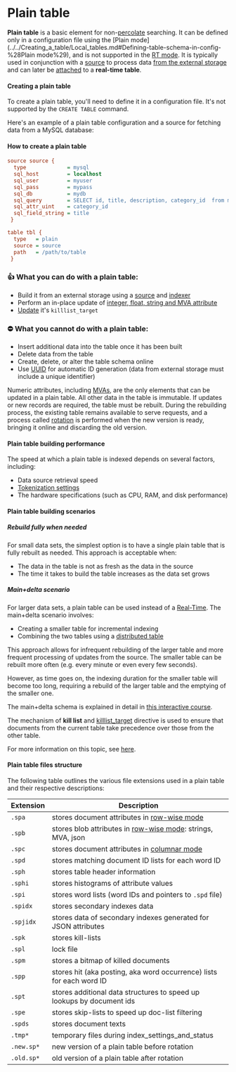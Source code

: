 # Plain table

**Plain table** is a basic element for non-[percolate](../../Creating_a_table/Local_tables/Percolate_table.md) searching. It can be defined only in a configuration file using the [Plain mode](../../Creating_a_table/Local_tables.md#Defining-table-schema-in-config-%28Plain mode%29), and is not supported in the [RT mode](../../Creating_a_table/Local_tables.md#Online-schema-management-%28RT-mode%29). It is typically used in conjunction with a [source](../../Creating_a_table/Local_tables/Plain_and_real-time_table_settings.md#source) to process data [from the external storage](../../Data_creation_and_modification/Adding_data_from_external_storages/Plain_tables_creation.md) and can later be [attached](../../Data_creation_and_modification/Adding_data_from_external_storages/Adding_data_to_tables/Attaching_one_table_to_another.md) to a **real-time table**.

#### Creating a plain table

To create a plain table, you'll need to define it in a configuration file. It's not supported by the  `CREATE TABLE` command.

<!-- example plain -->

Here's an example of a plain table configuration and a source for fetching data from a MySQL database:

<!-- intro -->
#### How to create a plain table

<!-- request Plain table example -->

```ini
source source {
  type             = mysql
  sql_host         = localhost
  sql_user         = myuser
  sql_pass         = mypass
  sql_db           = mydb
  sql_query        = SELECT id, title, description, category_id  from mytable
  sql_attr_uint    = category_id
  sql_field_string = title
 }

table tbl {
  type   = plain
  source = source
  path   = /path/to/table
 }
```
<!-- end -->

### 👍 What you can do with a plain table:
  * Build it from an external storage using a [source](../../Creating_a_table/Local_tables/Plain_and_real-time_table_settings.md#source) and [indexer](../../Data_creation_and_modification/Adding_data_from_external_storages/Plain_tables_creation.md#Indexer-tool)
  * Perform an in-place update of [integer, float, string and MVA attribute](../../Creating_a_table/Data_types.md)
  * [Update](../../Data_creation_and_modification/Adding_data_from_external_storages/Adding_data_to_tables/Killlist_in_plain_tables.md#killlist_target) it's `killlist_target`

### ⛔ What you cannot do with a plain table:
  * Insert additional data into the table once it has been built
  * Delete data from the table
  * Create, delete, or alter the table schema online
  * Use [UUID](../../Data_creation_and_modification/Adding_documents_to_a_table/Adding_documents_to_a_real-time_table.md#Auto-ID) for automatic ID generation (data from external storage must include a unique identifier)

Numeric attributes, including [MVAs](../../Creating_a_table/Data_types.md#Multi-value-integer-%28MVA%29), are the only elements that can be updated in a plain table. All other data in the table is immutable. If updates or new records are required, the table must be rebuilt. During the rebuilding process, the existing table remains available to serve requests, and a process called  [rotation](../../Data_creation_and_modification/Adding_data_from_external_storages/Rotating_a_table.md) is performed when the new version is ready, bringing it online and discarding the old version.

#### Plain table building performance
The speed at which a plain table is indexed depends on several factors, including:
* Data source retrieval speed
* [Tokenization settings](../../Creating_a_table/NLP_and_tokenization/Data_tokenization.md)
* The hardware specifications (such as CPU, RAM, and disk performance)

#### Plain table building scenarios
##### Rebuild fully when needed
For small data sets, the simplest option is to have a single plain table that is fully rebuilt as needed. This approach is acceptable when:
* The data in the table is not as fresh as the data in the source
* The time it takes to build the table increases as the data set grows

##### Main+delta scenario
For larger data sets, a plain table can be used instead of a [Real-Time](../../Creating_a_table/Local_tables/Real-time_table.md). The main+delta scenario involves:
* Creating a smaller table for incremental indexing
* Combining the two tables using a [distributed table](../../Creating_a_table/Creating_a_distributed_table/Creating_a_local_distributed_table.md)

This approach allows for infrequent rebuilding of the larger table and more frequent processing of updates from the source. The smaller table can be rebuilt more often (e.g. every minute or even every few seconds).

However, as time goes on, the indexing duration for the smaller table will become too long, requiring a rebuild of the larger table and the emptying of the smaller one.

The main+delta schema is explained in detail in [this interactive course](https://play.manticoresearch.com/maindelta/).

The mechanism of **kill list** and [killlist_target](../../Creating_a_table/Local_tables/Plain_and_real-time_table_settings.md#killlist_target) directive is used to ensure that documents from the current table take precedence over those from the other table.

For more information on this topic, see [here](../../Data_creation_and_modification/Adding_data_from_external_storages/Main_delta.md).

#### Plain table files structure
The following table outlines the various file extensions used in a plain table and their respective descriptions:

| Extension | Description |
| - | - |
|`.spa` | stores document attributes in [row-wise mode](../../Creating_a_table/Data_types.md#Row-wise-and-columnar-attribute-storages) |
|`.spb` | stores blob attributes in [row-wise mode](../../Creating_a_table/Data_types.md#Row-wise-and-columnar-attribute-storages): strings, MVA, json |
|`.spc` | stores document attributes in [columnar mode](../../Creating_a_table/Data_types.md#Row-wise-and-columnar-attribute-storages)  |
|`.spd` | stores matching document ID lists for each word ID |
|`.sph` | stores table header information |
|`.sphi` | stores histograms of attribute values |
|`.spi` | stores word lists (word IDs and pointers to `.spd` file) |
|`.spidx` | stores secondary indexes data |
|`.spjidx` | stores data of secondary indexes generated for JSON attributes |
|`.spk` | stores kill-lists |
|`.spl` | lock file |
|`.spm` | stores a bitmap of killed documents |
|`.spp` | stores hit (aka posting, aka word occurrence) lists for each word ID |
|`.spt` | stores additional data structures to speed up lookups by document ids |
|`.spe` | stores skip-lists to speed up doc-list filtering |
|`.spds` | stores document texts |
|`.tmp*` |temporary files during index_settings_and_status |
|`.new.sp*` | new version of a plain table before rotation |
|`.old.sp*` | old version of a plain table after rotation |

<!-- proofread -->
